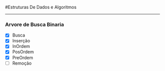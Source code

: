 #Estruturas De Dados e Algoritmos

---
### Arvore de Busca Binaria
- [x] Busca 
- [x] Inserção
- [x] InOrdem
- [x] PosOrdem
- [x] PreOrdem
- [ ] Remoção